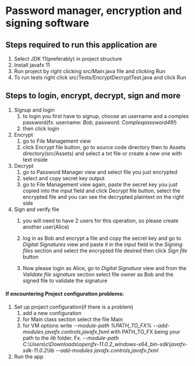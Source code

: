 # Password manager, encryption and signing software

## Steps required to run this application are

1. Select JDK 11(preferably) in project structure
1. Install javafx 11
1. Run project by right clicking src/Main.java file and clicking Run
1. To run tests right click src/Tests/EncryptDecryptTest.java and click Run

## Steps to login, encrypt, decrypt, sign and more
1. Signup and login
    1. to login you first have to signup, choose an username and a complex password(fx. username: *Bob*, password: *Complexpassword49!*)
    1. then click login
1. Encrypt
    1. go to File Management view
    1. click Encrypt file button, go to source code directory then to Assets directory(src/Assets) and select a txt file or create a new one with text inside
1. Decrypt
    1. go to Password Manager view and select file you just encrypted
    1. select and copy secret key output
    1. go to File Management view again, paste the secret key you just copied into the input field and click Decrypt file button, select the encrypted file and you can see the decrypted plaintext on the right side
1. Sign and verify file
    1. you will need to have 2 users for this operation, so please create another user(Alice)
    1. log in as Bob and encrypt a file and copy the secret key and go to *Digital Signatures* view and paste it in the input field in the *Signing files* section and select the encrypted file desired then click *Sign file* button
    
    1. Now please login as Alice, go to *Digital Signature* view and from the *Validate file signature* section select file owner as Bob and the signed file to validate the signature
    
#### If encountering Project configuration problems:
1. Set up project configuration(if there is a problem)
    1. add a new configuration
    1. for Main class section select the file Main
    1. for VM options write *--module-path %PATH_TO_FX% --add-modules javafx.controls,javafx.fxml* with PATH_TO_FX being your path to the *lib* folder. Fx. *--module-path C:\Users\c\Downloads\openjfx-11.0.2_windows-x64_bin-sdk\javafx-sdk-11.0.2\lib --add-modules javafx.controls,javafx.fxml*
1. Run the app